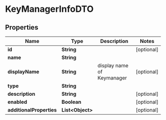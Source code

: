 

# KeyManagerInfoDTO

## Properties

Name | Type | Description | Notes
------------ | ------------- | ------------- | -------------
**id** | **String** |  |  [optional]
**name** | **String** |  | 
**displayName** | **String** | display name of Keymanager  |  [optional]
**type** | **String** |  | 
**description** | **String** |  |  [optional]
**enabled** | **Boolean** |  |  [optional]
**additionalProperties** | **List&lt;Object&gt;** |  |  [optional]



